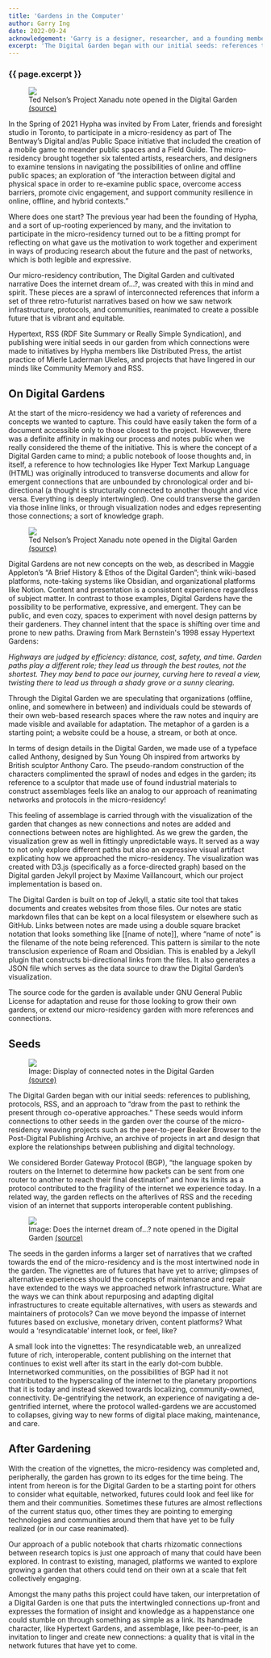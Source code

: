 ```yaml
---
title: 'Gardens in the Computer'
author: Garry Ing
date: 2022-09-24
acknowledgement: 'Garry is a designer, researcher, and a founding member of Hypha. The Digital Garden was co-produced with Hypha founding member, Dawn Walker.'
excerpt: 'The Digital Garden began with our initial seeds: references to publishing, protocols, RSS, and an approach to “draw from the past to rethink the present through co-operative approaches.”'
---
```


### {{ page.excerpt }}
<figure>
<img src='/assets/images/posts/2022-09-24-garden-01.jpg' />
<figcaption>Ted Nelson’s Project Xanadu note opened in the Digital Garden <a href="https://digitalgarden.hypha.coop/xanadu">(source)</a></figcaption>
</figure>
In the Spring of 2021 Hypha was invited by From Later, friends and foresight studio in Toronto, to participate in a micro-residency as part of The Bentway’s Digital and/as Public Space initiative that included the creation of a mobile game to meander public spaces and a Field Guide. The micro-residency brought together six talented artists, researchers, and designers to examine tensions in navigating the possibilities of online and offline public spaces; an exploration of “the interaction between digital and physical space in order to re-examine public space, overcome access barriers, promote civic engagement, and support community resilience in online, offline, and hybrid contexts.”

Where does one start? The previous year had been the founding of Hypha, and a sort of up-rooting experienced by many, and the invitation to participate in the micro-residency turned out to be a fitting prompt for reflecting on what gave us the motivation to work together and experiment in ways of producing research about the future and the past of networks, which is both legible and expressive.

Our micro-residency contribution, The Digital Garden and cultivated narrative Does the internet dream of…?, was created with this in mind and spirit. These pieces are a sprawl of interconnected references that inform a set of three retro-futurist narratives based on how we saw network infrastructure, protocols, and communities, reanimated to create a possible future that is vibrant and equitable.

Hypertext, RSS (RDF Site Summary or Really Simple Syndication), and publishing were initial seeds in our garden from which connections were made to initiatives by Hypha members like Distributed Press, the artist practice of Mierle Laderman Ukeles, and projects that have lingered in our minds like Community Memory and RSS.

## On Digital Gardens

At the start of the micro-residency we had a variety of references and concepts we wanted to capture. This could have easily taken the form of a document accessible only to those closest to the project. However, there was a definite affinity in making our process and notes public when we really considered the theme of the initiative. This is where the concept of a Digital Garden came to mind; a public notebook of loose thoughts and, in itself, a reference to how technologies like Hyper Text Markup Language (HTML) was originally introduced to transverse documents and allow for emergent connections that are unbounded by chronological order and bi-directional (a thought is structurally connected to another thought and vice versa. Everything is deeply intertwingled). One could transverse the garden via those inline links, or through  visualization nodes and edges representing those connections; a sort of knowledge graph.

<figure>
<img src='/assets/images/posts/2022-09-24-garden-02.png' />
<figcaption>Ted Nelson’s Project Xanadu note opened in the Digital Garden <a href="https://digitalgarden.hypha.coop/xanadu">(source)</a></figcaption>
</figure>
Digital Gardens are not new concepts on the web, as described in Maggie Appleton’s “A Brief History & Ethos of the Digital Garden”; think wiki-based platforms, note-taking systems like Obsidian, and organizational platforms like Notion. Content and presentation is a consistent experience regardless of subject matter. In contrast to those examples, Digital Gardens have the possibility to be performative, expressive, and emergent. They can be public, and even cozy, spaces to experiment with novel design patterns by their gardeners. They channel intent that the space is shifting over time and prone to new paths. Drawing from Mark Bernstein's 1998 essay Hypertext Gardens:

<p class="pl3"><em>Highways are judged by efficiency: distance, cost, safety, and time. Garden paths play a different role; they lead us through the best routes, not the shortest. They may bend to pace our journey, curving here to reveal a view, twisting there to lead us through a shady grove or a sunny clearing.</em></p>

Through the Digital Garden we are speculating that organizations (offline, online, and somewhere in between) and individuals could be stewards of their own web-based research spaces where the raw notes and inquiry are made visible and available for adaptation. The metaphor of a garden is a starting point; a website could be a house, a stream, or both at once.

In terms of design details in the Digital Garden, we made use of a typeface called Anthony, designed by Sun Young Oh inspired from artworks by British sculptor Anthony Caro. The pseudo-random construction of the characters complimented the sprawl of nodes and edges in the garden; its reference to a sculptor that made use of found industrial materials to construct assemblages feels like an analog to our approach of reanimating networks and protocols in the micro-residency!

This feeling of assemblage is carried through with the visualization of the garden that changes as new connections and notes are added and connections between notes are highlighted. As we grew the garden, the visualization grew as well in fittingly unpredictable ways. It served as a way to not only explore different paths but also an expressive visual artifact explicating how we approached the micro-residency. The visualization was created with D3.js (specifically as a force-directed graph) based on the Digital garden Jekyll project by Maxime Vaillancourt, which our project implementation is based on.

The Digital Garden is built on top of Jekyll, a static site tool that takes documents and creates websites from those files. Our notes are static markdown files that can be kept on a local filesystem or elsewhere such as GitHub. Links between notes are made using a double square bracket notation that looks something like [[name of note]], where “name of note” is the filename of the note being referenced. This pattern is similar to the note transclusion experience of Roam and Obsidian. This is enabled by a Jekyll plugin that constructs bi-directional links from the files. It also generates a JSON file which serves as the data source to draw the Digital Garden’s visualization.

The source code for the garden is available under GNU General Public License for adaptation and reuse for those looking to grow their own gardens, or extend our micro-residency garden with more references and connections.

## Seeds

<figure>
<img src="/assets/images/posts/2022-09-24-garden-03.png"/>
<figcaption>Image: Display of connected notes in the Digital Garden <a href="https://digitalgarden.hypha.coop/graph/">(source)</a></figcaption>
</figure>
The Digital Garden began with our initial seeds: references to publishing, protocols, RSS, and an approach to “draw from the past to rethink the present through co-operative approaches.” These seeds would inform connections to other seeds in the garden over the course of the micro-residency weaving projects such as the peer-to-peer Beaker Browser to the Post-Digital Publishing Archive, an archive of projects in art and design that explore the relationships between publishing and digital technology.

We considered Border Gateway Protocol (BGP), “the language spoken by routers on the Internet to determine how packets can be sent from one router to another to reach their final destination” and how its limits as a protocol contributed to the fragility of the internet we experience today. In a related way, the garden reflects on the afterlives of RSS and the receding vision of an internet that supports interoperable content publishing.
<figure>
<img src="/assets/images/posts/2022-09-24-garden-04.png"/>
<figcaption>Image: Does the internet dream of…? note opened in the Digital Garden <a href="https://digitalgarden.hypha.coop/graph/">(source)</a></figcaption>
</figure>
The seeds in the garden informs a larger set of narratives that we crafted towards the end of the micro-residency and is the most intertwined node in the garden. The vignettes are of futures that have yet to arrive; glimpses of alternative experiences should  the concepts of maintenance and repair have extended to the ways we approached network infrastructure. What are the ways we can think about repurposing and adapting digital infrastructures to create equitable alternatives, with users as stewards and maintainers of protocols? Can we move beyond the impasse of internet futures based on exclusive, monetary driven, content platforms? What would a ‘resyndicatable’ internet look, or feel, like?

A small look into the vignettes: The resyndicatable web, an unrealized future of rich, interoperable, content publishing on the internet that continues to exist well after its start in the early dot-com bubble. Internetworked communities, on the possibilities of BGP had it not contributed to the hyperscaling of the internet to the planetary proportions that it is today and instead skewed towards localizing, community-owned, connectivity. De-gentrifying the network, an experience of navigating a de-gentrified internet, where the protocol walled-gardens we are accustomed to collapses, giving way to new forms of digital place making, maintenance, and care.
## After Gardening
With the creation of the vignettes, the micro-residency was completed and, peripherally, the garden has grown to its edges for the time being. The intent from hereon is for the Digital Garden to be a starting point for others to consider what equitable, networked, futures could look and feel like for them and their communities. Sometimes these futures are almost reflections of the current status quo, other times they are pointing to emerging technologies and communities around them that have yet to be fully realized (or in our case reanimated).

Our approach of a public notebook that charts rhizomatic connections between research topics is just one approach of many that could have been explored. In contrast to existing, managed, platforms we wanted to explore growing a garden that others could tend on their own at a scale that felt collectively engaging.

Amongst the many paths this project could have taken, our interpretation of a Digital Garden is one that puts the intertwingled connections up-front and expresses the formation of insight and knowledge as a happenstance one could stumble on through something as simple as a link. Its handmade character, like Hypertext Gardens, and assemblage, like peer-to-peer, is an invitation to linger and create new connections: a quality that is vital in the network futures that have yet to come.